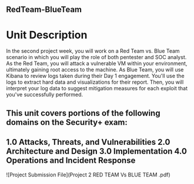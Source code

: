 ## RedTeam-BlueTeam

# Unit Description
In the second project week, you will work on a Red Team vs. Blue Team scenario in which you will play the role of both pentester and SOC analyst.
As the Red Team, you will attack a vulnerable VM within your environment, ultimately gaining root access to the machine. As Blue Team, you will use Kibana to review logs taken during their Day 1 engagement. You'll use the logs to extract hard data and visualizations for their report.
Then, you will interpret your log data to suggest mitigation measures for each exploit that you've successfully performed.

This unit covers portions of the following domains on the Security+ exam:
---
1.0 Attacks, Threats, and Vulnerabilities
2.0 Architecture and Design
3.0 Implementation
4.0 Operations and Incident Response
---
![Project Submission File](Project 2 RED TEAM Vs BLUE TEAM .pdf)
